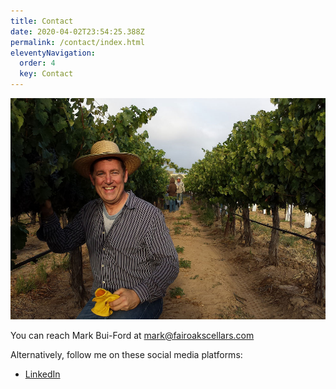 ```yaml
---
title: Contact
date: 2020-04-02T23:54:25.388Z
permalink: /contact/index.html
eleventyNavigation:
  order: 4
  key: Contact
---
```


![Mark Bui-Ford](/static/img/mark.jpg "Mark Bui-Ford")

You can reach Mark Bui-Ford at
[mark@fairoakscellars.com](mailto:mark@fairoakscellars.com)

Alternatively, follow me on these social media platforms:

* [LinkedIn](https://www.linkedin.com/in/markwford)
